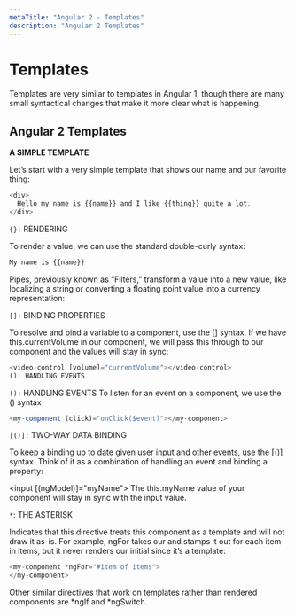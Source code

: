 ```yaml
---
metaTitle: "Angular 2 - Templates"
description: "Angular 2 Templates"
---
```


# Templates


Templates are very similar to templates in Angular 1, though there are many small syntactical changes that make it more clear what is happening.



## Angular 2 Templates


**A SIMPLE TEMPLATE**

Let’s start with a very simple template that shows our name and our favorite thing:

```js
<div>
  Hello my name is {{name}} and I like {{thing}} quite a lot.
</div>

```

`{}:` RENDERING

To render a value, we can use the standard double-curly syntax:

```js
My name is {{name}}

```

Pipes, previously known as “Filters,” transform a value into a new value, like localizing a string or converting a floating point value into a currency representation:

`[]:` BINDING PROPERTIES

To resolve and bind a variable to a component, use the [] syntax. If we have this.currentVolume in our component, we will pass this through to our component and the values will stay in sync:

```js
<video-control [volume]="currentVolume"></video-control>
(): HANDLING EVENTS

```

`():` HANDLING EVENTS
To listen for an event on a component, we use the () syntax

```js
<my-component (click)="onClick($event)"></my-component>

```

`[()]:` TWO-WAY DATA BINDING

To keep a binding up to date given user input and other events, use the [()] syntax. Think of it as a combination of handling an event and binding a property:

<input [(ngModel)]="myName">
The this.myName value of your component will stay in sync with the input value.

`*`: THE ASTERISK

Indicates that this directive treats this component as a template and will not draw it as-is. For example, ngFor takes our  and stamps it out for each item in items, but it never renders our initial  since it’s a template:

```js
<my-component *ngFor="#item of items">
</my-component>

```

Other similar directives that work on templates rather than rendered components are *ngIf and *ngSwitch.

